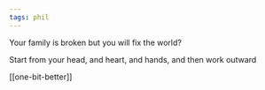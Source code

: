 ```yaml
---
tags: phil
---
```


Your family is broken but you will fix the world?

Start from your head, and heart, and hands, and then work outward 

[[one-bit-better]]